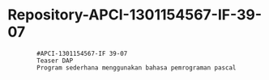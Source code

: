 # Repository-APCI-1301154567-IF-39-07
            #APCI-1301154567-IF 39-07  
            Teaser DAP 
            Program sederhana menggunakan bahasa pemrograman pascal
